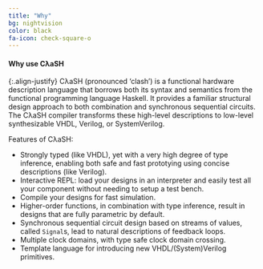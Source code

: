 ```yaml
---
title: "Why"
bg: nightvision
color: black
fa-icon: check-square-o
---
```


#### Why use CλaSH

{:.align-justify}
CλaSH (pronounced ‘clash’) is a functional hardware description language that
borrows both its syntax and semantics from the functional programming language
Haskell. It provides a familiar structural design approach to both combination
and synchronous sequential circuits. The CλaSH compiler transforms these
high-level descriptions to low-level synthesizable VHDL, Verilog, or
SystemVerilog.

Features of CλaSH:

  * Strongly typed (like VHDL), yet with a very high degree of type inference,
    enabling both safe and fast prototying using concise descriptions (like
    Verilog).
  * Interactive REPL: load your designs in an interpreter and easily test all
    your component without needing to setup a test bench.
  * Compile your designs for fast simulation.
  * Higher-order functions, in combination with type inference, result in
    designs that are fully parametric by default.
  * Synchronous sequential circuit design based on streams of values, called
    `Signal`s, lead to natural descriptions of feedback loops.
  * Multiple clock domains, with type safe clock domain crossing.
  * Template language for introducing new VHDL/(System)Verilog primitives.
